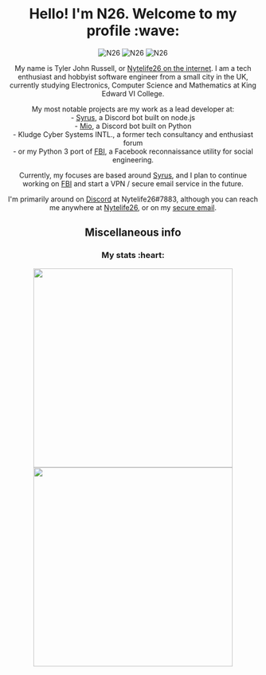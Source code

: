 <h1 align="center"> Hello! I'm N26. Welcome to my profile :wave: </h1>
<p align="center">
  <img src="https://komarev.com/ghpvc/?username=Nytelife26&style=flat-square&color=722F37" alt="N26" />
  <img src="https://badges.pufler.dev/years/Nytelife26?style=flat-square&color=232325" alt="N26" />
  <img src="https://badges.pufler.dev/repos/Nytelife26?style=flat-square&color=722F37" alt="N26" />
</p>

<p align="center">
  My name is Tyler John Russell, or <a href="https://keybase.io/nytelife26">
  Nytelife26 on the internet</a>. I am a tech enthusiast and hobbyist software
  engineer from a small city in the UK, currently studying Electronics,
  Computer Science and Mathematics at King Edward VI College.
</p>

<p align="center">
  My most notable projects are my work as a lead developer at: <br />
  - <a href="https://github.com/syrus-bot/syrus-bot">Syrus</a>, a Discord bot
  built on node.js <br />
  - <a href="https://github.com/Nytelife26/azurcord">Mio</a>, a Discord bot
  built on Python <br /> 
  - Kludge Cyber Systems INTL., a former tech consultancy and enthusiast 
  forum <br />
  - or my Python 3 port of <a href="https://github.com/Nytelife26/fbi">FBI</a>,
  a Facebook reconnaissance utility for social engineering.
</p>

<p align="center">
  Currently, my focuses are based around
  <a href="https://github.com/syrus-bot/syrus-bot">Syrus</a>, and I plan to
  continue working on <a href="https://github.com/Nytelife26/fbi">FBI</a>
  and start a VPN / secure email service in the future.
</p>

<p align="center">
  I'm primarily around on <a href="https://discord.com">Discord<a> at
  Nytelife26#7883, although you can reach me anywhere at 
  <a href="https://keybase.io/nytelife26">Nytelife26</a>, or on my 
  <a href="mailto://nytelife@protonmail.com">secure email</a>.
</p>

<h2 align="center"> Miscellaneous info </h2>
<h3 align="center"> My stats :heart: </h3>

<p align="center">
  <a href="#"><img width=400 src="https://github-readme-stats.vercel.app/api/?username=nytelife26&show_icons=true&hide_border=true&count_private=true&custom_title=N26&#39s%20GitHub%20Stats" /></a>
  <a href="#"><img width=400 src="https://github-readme-stats.vercel.app/api/top-langs/?username=nytelife26&show_icons=true&hide_border=true&count_private=true&layout=compact&languages=8" /></a>
</p>
